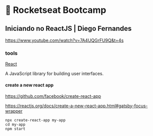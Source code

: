 # :rocket: Rocketseat Bootcamp

## Iniciando no ReactJS | Diego Fernandes

https://www.youtube.com/watch?v=7A4UQGrFU9Q&t=4s

### tools

[React](https://reactjs.org/)  

A JavaScript library for building user interfaces.  

#### create a new react app

https://github.com/facebook/create-react-app  

https://reactjs.org/docs/create-a-new-react-app.html#gatsby-focus-wrapper  

```
npx create-react-app my-app
cd my-app
npm start
```